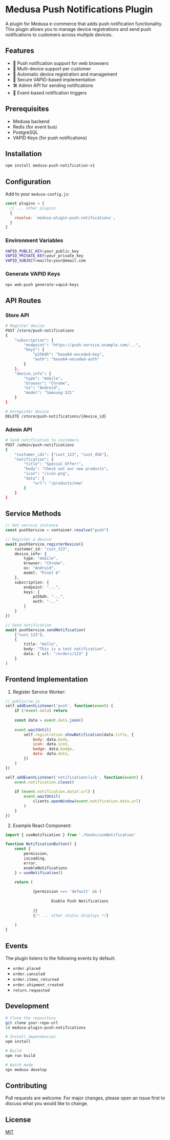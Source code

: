 # Medusa Push Notifications Plugin

A plugin for Medusa e-commerce that adds push notification functionality. This plugin allows you to manage device registrations and send push notifications to customers across multiple devices.

## Features

- 🔔 Push notification support for web browsers
- 📱 Multi-device support per customer
- 🔄 Automatic device registration and management
- 🔐 Secure VAPID-based implementation
- 🛠️ Admin API for sending notifications
- 🔌 Event-based notification triggers

## Prerequisites

- Medusa backend
- Redis (for event bus)
- PostgreSQL
- VAPID Keys (for push notifications)

## Installation

```bash
npm install medusa-push-notification-v1
```

## Configuration

Add to your `medusa-config.js`:

```javascript
const plugins = [
  // ... other plugins
  {
    resolve: `medusa-plugin-push-notifications`,
  }
]
```

### Environment Variables

```bash
VAPID_PUBLIC_KEY=your_public_key
VAPID_PRIVATE_KEY=your_private_key
VAPID_SUBJECT=mailto:your@email.com
```

### Generate VAPID Keys

```bash
npx web-push generate-vapid-keys
```

## API Routes

### Store API

```bash
# Register device
POST /store/push-notifications
{
    "subscription": {
        "endpoint": "https://push-service.example.com/...",
        "keys": {
            "p256dh": "base64-encoded-key",
            "auth": "base64-encoded-auth"
        }
    },
    "device_info": {
        "type": "mobile",
        "browser": "Chrome",
        "os": "Android",
        "model": "Samsung S21"
    }
}

# Unregister device
DELETE /store/push-notifications/{device_id}
```

### Admin API

```bash
# Send notification to customers
POST /admin/push-notifications
{ 
    "customer_ids": ["cust_123", "cust_456"],
    "notification": {
        "title": "Special Offer!",
        "body": "Check out our new products",
        "icon": "/icon.png",
        "data": {
            "url": "/products/new"
        }
    }
}
```

## Service Methods

```typescript
// Get service instance
const pushService = container.resolve("push")

// Register a device
await pushService.registerDevice({
    customer_id: "cust_123",
    device_info: {
        type: "mobile",
        browser: "Chrome",
        os: "Android",
        model: "Pixel 6"
    },
    subscription: {
        endpoint: "...",
        keys: {
            p256dh: "...",
            auth: "..."
        }
    }
})

// Send notification
await pushService.sendNotification(
    ["cust_123"],
    {
        title: "Hello",
        body: "This is a test notification",
        data: { url: "/orders/123" }
    }
)
```

## Frontend Implementation

1. Register Service Worker:

```javascript
// public/sw.js
self.addEventListener('push', function(event) {
    if (!event.data) return
    
    const data = event.data.json()
    
    event.waitUntil(
        self.registration.showNotification(data.title, {
            body: data.body,
            icon: data.icon,
            badge: data.badge,
            data: data.data,
        })
    )
})

self.addEventListener('notificationclick', function(event) {
    event.notification.close()
    
    if (event.notification.data?.url) {
        event.waitUntil(
            clients.openWindow(event.notification.data.url)
        )
    }
})
```

2. Example React Component: 

```jsx
import { useNotification } from './hooks/useNotification'

function NotificationButton() {
    const { 
        permission,
        isLoading,
        error,
        enableNotifications 
    } = useNotification()

    return (
        
            {permission === 'default' && (
                
                    Enable Push Notifications
                
            )}
            {/* ... other status displays */}
        
    )
}
```


## Events

The plugin listens to the following events by default:
- `order.placed`
- `order.canceled`
- `order.items_returned`
- `order.shipment_created`
- `return.requested`

## Development

```bash
# Clone the repository
git clone your-repo-url
cd medusa-plugin-push-notifications

# Install dependencies
npm install

# Build
npm run build

# Watch mode
npx medusa develop
```

## Contributing

Pull requests are welcome. For major changes, please open an issue first to discuss what you would like to change.

## License

[MIT](https://choosealicense.com/licenses/mit/)